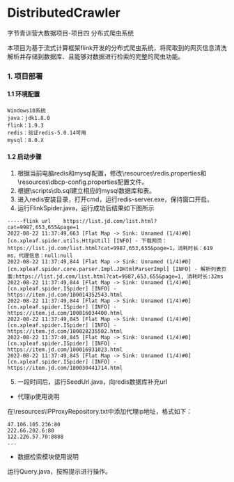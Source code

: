 # DistributedCrawler
字节青训营大数据项目-项目四 分布式爬虫系统   

本项目为基于流式计算框架flink开发的分布式爬虫系统，将爬取到的网页信息清洗解析并存储到数据库、且能够对数据进行检索的完整的爬虫功能。
### 1. 项目部署

#### 1.1 环境配置

```
Windows10系统
java：jdk1.8.0
flink：1.9.3
redis：验证redis-5.0.14可用
mysql：8.0.X
```

#### 1.2 启动步骤

1. 根据当前电脑redis和mysql配置，修改\resources\redis.properties和\resources\dbcp-config.properties配置文件。
2. 根据\scripts\db.sql建立相应的mysql数据库和表。
3. 进入redis安装目录，打开cmd，运行redis-server.exe，保持窗口开启。
4. 运行FlinkSpider.java，运行成功后结果如下图所示

```
-----flink url    https://list.jd.com/list.html?cat=9987,653,655&page=1
2022-08-22 11:37:49,663 [Flat Map -> Sink: Unnamed (1/4)#0] [cn.xpleaf.spider.utils.HttpUtil] [INFO] - 下载网页：https://list.jd.com/list.html?cat=9987,653,655&page=1，消耗时长：619 ms，代理信息：null:null
2022-08-22 11:37:49,844 [Flat Map -> Sink: Unnamed (1/4)#0] [cn.xpleaf.spider.core.parser.Impl.JDHtmlParserImpl] [INFO] - 解析列表页面:https://list.jd.com/list.html?cat=9987,653,655&page=1, 消耗时长:32ms
2022-08-22 11:37:49,844 [Flat Map -> Sink: Unnamed (1/4)#0] [cn.xpleaf.spider.ISpider] [INFO] - https://item.jd.com/100014352543.html
2022-08-22 11:37:49,844 [Flat Map -> Sink: Unnamed (1/4)#0] [cn.xpleaf.spider.ISpider] [INFO] - https://item.jd.com/100016034400.html
2022-08-22 11:37:49,845 [Flat Map -> Sink: Unnamed (1/4)#0] [cn.xpleaf.spider.ISpider] [INFO] - https://item.jd.com/100028235502.html
2022-08-22 11:37:49,845 [Flat Map -> Sink: Unnamed (1/4)#0] [cn.xpleaf.spider.ISpider] [INFO] - https://item.jd.com/100016931023.html
2022-08-22 11:37:49,845 [Flat Map -> Sink: Unnamed (1/4)#0] [cn.xpleaf.spider.ISpider] [INFO] - https://item.jd.com/100030441714.html
```

5. 一段时间后，运行SeedUrl.java，向redis数据库补充url



- 代理ip使用说明

在\resources\IPProxyRepository.txt中添加代理ip地址，格式如下：

```
47.106.105.236:80
222.66.202.6:80
122.226.57.70:8888
...
```

- 数据检索模块使用说明

运行Query.java，按照提示进行操作。





